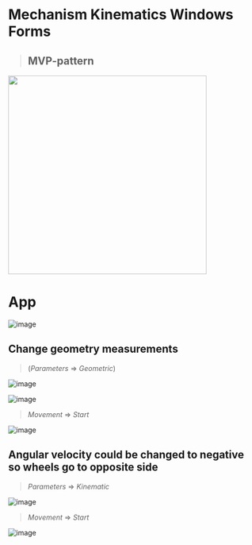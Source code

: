 # Mechanism Kinematics Windows Forms
> ## MVP-pattern </br>
<img src="https://user-images.githubusercontent.com/111363234/205174622-c8bfb77d-b85c-4852-bfe1-f865637eaf41.png" width="400" height="400" /> 

# App </br>

![image](https://user-images.githubusercontent.com/111363234/205174928-d9b079ae-e2ce-4ec6-a467-479b42b1aa72.png) </br> 

## Change geometry measurements </br>
> (*Parameters* => *Geometric*)

![image](https://user-images.githubusercontent.com/111363234/205175013-1ca428b7-c4f1-4982-97e1-94d537f72b1d.png)

![image](https://user-images.githubusercontent.com/111363234/205175025-1c732c21-a55f-44dd-b0bd-744a79700617.png)

> *Movement* => *Start* </br>

![image](https://user-images.githubusercontent.com/111363234/205175082-f4fd22be-22cf-41e8-a7f0-dd8a32754836.png) </br>

## Angular velocity could be changed to negative so wheels go to opposite side
> *Parameters* => *Kinematic* </br>

![image](https://user-images.githubusercontent.com/111363234/205175698-def916c9-56a3-4fe3-8e32-d940b37e738e.png)

> *Movement* => *Start* </br>

![image](https://user-images.githubusercontent.com/111363234/205175132-2c42a216-7031-4bb0-9681-1195b24fccb9.png)
